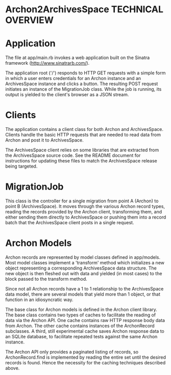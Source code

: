 Archon2ArchivesSpace TECHNICAL OVERVIEW
================
# Application

The file at app/main.rb invokes a web application built on the Sinatra framework (http://www.sinatrarb.com/).

The application root ('/') responds to HTTP GET requests with a simple form in
which a user enters credentials for an Archon instance and an ArchivesSpace instance
and clicks a button. The resulting POST request initiates an instance of the
MigrationJob class. While the job is running, its output is yielded to the client's
browser as a JSON stream.

# Clients

The application contains a client class for both Archon and ArchivesSpace. Clients
handle the basic HTTP requests that are needed to read data from Archon and post
it to ArchivesSpace.

The ArchivesSpace client relies on some libraries that are extracted from the
ArchivesSpace source code. See the README document for instructions for updating
these files to match the ArchivesSpace release being targeted.

# MigrationJob

This class is the controller for a single migration from point A (Archon) to point B
(ArchivesSpace). It moves through the various Archon record types, reading the
records provided by the Archon client, transforming them, and either sending them
directly to ArchivesSpace or pushing them into a record batch that the ArchivesSpace
client posts in a single request.

# Archon Models

Archon records are represented by model classes defined in app/models. Most model
classes implement a 'transform' method which initializes a new object representing
a corresponding ArchivesSpace data structure. The new object is then fleshed out
with data and yielded (in most cases) to the block passed to the transform method.

Since not all Archon records have a 1 to 1 relationship to the ArchivesSpace data
model, there are several models that yield more than 1 object, or that function
in an idiosyncratic way.

The base class for Archon models is defined in the Archon client library. The base
class contains two types of caches to facilitate the reading of data via the
Archon API. One cache contains raw HTTP response body data from Archon. The other
cache contains instances of the ArchonRecord subclasses. A third, still experimental
cache saves Archon response data to an SQLite database, to facilitate repeated
tests against the same Archon instance.

The Archon API only provides a paginated listing of records, so ArchonRecord.find is
implemented by reading the entire set until the desired records is found. Hence the
necessity for the caching techniques described above.
